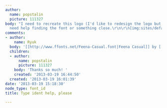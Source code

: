 ```yaml
---
author:
  name: popstalin
  picture: 111327
body: "I need to recreate this logo (I'd like to redesign the logo but, alas) and
  need help finding the font or something close.\r\n\r\n[img:sites/default/files/old-images/PBSSpecials_-whatfont_4200.png]\r\n\r\nTIA!"
comments:
- author:
    name: Ryuk
  body: '[[http://www.ffonts.net/Feena-Casual.font|Feena Casual]] by [[http://www.zetafonts.com|zetafonts]]'
  children:
  - author:
      name: popstalin
      picture: 111327
    body: 'Thanks so much! '
    created: '2013-03-19 16:44:50'
  created: '2013-03-19 16:01:39'
date: '2013-03-19 15:18:30'
node_type: font_id
title: Type ident help, please

---
```


